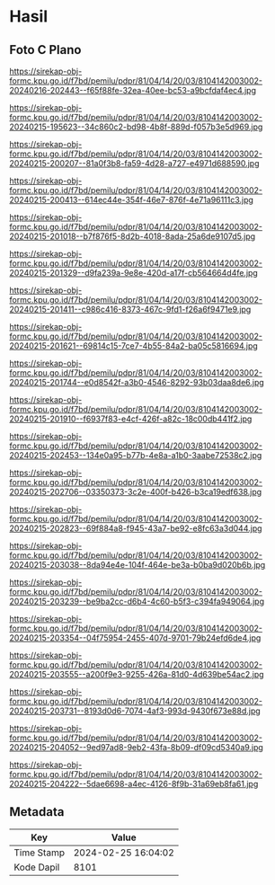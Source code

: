 # Hasil

## Foto C Plano

https://sirekap-obj-formc.kpu.go.id/f7bd/pemilu/pdpr/81/04/14/20/03/8104142003002-20240216-202443--f65f88fe-32ea-40ee-bc53-a9bcfdaf4ec4.jpg

https://sirekap-obj-formc.kpu.go.id/f7bd/pemilu/pdpr/81/04/14/20/03/8104142003002-20240215-195623--34c860c2-bd98-4b8f-889d-f057b3e5d969.jpg

https://sirekap-obj-formc.kpu.go.id/f7bd/pemilu/pdpr/81/04/14/20/03/8104142003002-20240215-200207--81a0f3b8-fa59-4d28-a727-e4971d688590.jpg

https://sirekap-obj-formc.kpu.go.id/f7bd/pemilu/pdpr/81/04/14/20/03/8104142003002-20240215-200413--614ec44e-354f-46e7-876f-4e71a96111c3.jpg

https://sirekap-obj-formc.kpu.go.id/f7bd/pemilu/pdpr/81/04/14/20/03/8104142003002-20240215-201018--b7f876f5-8d2b-4018-8ada-25a6de9107d5.jpg

https://sirekap-obj-formc.kpu.go.id/f7bd/pemilu/pdpr/81/04/14/20/03/8104142003002-20240215-201329--d9fa239a-9e8e-420d-a17f-cb564664d4fe.jpg

https://sirekap-obj-formc.kpu.go.id/f7bd/pemilu/pdpr/81/04/14/20/03/8104142003002-20240215-201411--c986c416-8373-467c-9fd1-f26a6f9471e9.jpg

https://sirekap-obj-formc.kpu.go.id/f7bd/pemilu/pdpr/81/04/14/20/03/8104142003002-20240215-201621--69814c15-7ce7-4b55-84a2-ba05c5816694.jpg

https://sirekap-obj-formc.kpu.go.id/f7bd/pemilu/pdpr/81/04/14/20/03/8104142003002-20240215-201744--e0d8542f-a3b0-4546-8292-93b03daa8de6.jpg

https://sirekap-obj-formc.kpu.go.id/f7bd/pemilu/pdpr/81/04/14/20/03/8104142003002-20240215-201910--f6937f83-e4cf-426f-a82c-18c00db441f2.jpg

https://sirekap-obj-formc.kpu.go.id/f7bd/pemilu/pdpr/81/04/14/20/03/8104142003002-20240215-202453--134e0a95-b77b-4e8a-a1b0-3aabe72538c2.jpg

https://sirekap-obj-formc.kpu.go.id/f7bd/pemilu/pdpr/81/04/14/20/03/8104142003002-20240215-202706--03350373-3c2e-400f-b426-b3ca19edf638.jpg

https://sirekap-obj-formc.kpu.go.id/f7bd/pemilu/pdpr/81/04/14/20/03/8104142003002-20240215-202823--69f884a8-f945-43a7-be92-e8fc63a3d044.jpg

https://sirekap-obj-formc.kpu.go.id/f7bd/pemilu/pdpr/81/04/14/20/03/8104142003002-20240215-203038--8da94e4e-104f-464e-be3a-b0ba9d020b6b.jpg

https://sirekap-obj-formc.kpu.go.id/f7bd/pemilu/pdpr/81/04/14/20/03/8104142003002-20240215-203239--be9ba2cc-d6b4-4c60-b5f3-c394fa949064.jpg

https://sirekap-obj-formc.kpu.go.id/f7bd/pemilu/pdpr/81/04/14/20/03/8104142003002-20240215-203354--04f75954-2455-407d-9701-79b24efd6de4.jpg

https://sirekap-obj-formc.kpu.go.id/f7bd/pemilu/pdpr/81/04/14/20/03/8104142003002-20240215-203555--a200f9e3-9255-426a-81d0-4d639be54ac2.jpg

https://sirekap-obj-formc.kpu.go.id/f7bd/pemilu/pdpr/81/04/14/20/03/8104142003002-20240215-203731--8193d0d6-7074-4af3-993d-9430f673e88d.jpg

https://sirekap-obj-formc.kpu.go.id/f7bd/pemilu/pdpr/81/04/14/20/03/8104142003002-20240215-204052--9ed97ad8-9eb2-43fa-8b09-df09cd5340a9.jpg

https://sirekap-obj-formc.kpu.go.id/f7bd/pemilu/pdpr/81/04/14/20/03/8104142003002-20240215-204222--5dae6698-a4ec-4126-8f9b-31a69eb8fa61.jpg


## Metadata

| Key        | Value               |
| ---------- | ------------------- |
| Time Stamp | 2024-02-25 16:04:02 |
| Kode Dapil | 8101                |




